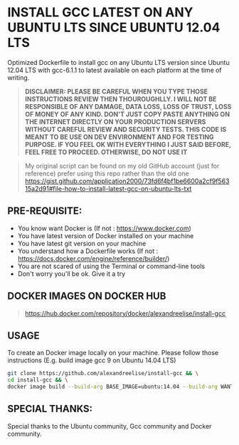 # INSTALL GCC LATEST ON ANY UBUNTU LTS SINCE UBUNTU 12.04 LTS
Optimized Dockerfile to install gcc on any Ubuntu LTS version since Ubuntu 12.04 LTS with gcc-6.1.1 to latest available on each platform at the time of writing.

>**DISCLAIMER: PLEASE BE CAREFUL WHEN YOU TYPE THOSE INSTRUCTIONS REVIEW THEN THOUROUGHLLY. 
>I WILL NOT BE RESPONSIBLE OF ANY DAMAGE, DATA LOSS, LOSS OF TRUST, LOSS OF MONEY OF ANY KIND.
>DON'T JUST COPY PASTE ANYTHING ON THE INTERNET DIRECTLY ON YOUR PRODUCTION SERVERS WITHOUT CAREFUL REVIEW AND SECURITY TESTS.
>THIS CODE IS MEANT TO BE USE ON DEV ENVIRONMENT AND FOR TESTING PURPOSE. 
>IF YOU FEEL OK WITH EVERYTHING I JUST SAID BEFORE, FEEL FREE TO PROCEED.
>OTHERWISE, DO NOT USE IT** 


> My original script can be found on my old GitHub account (just for reference) prefer using this repo rather than the old one
> https://gist.github.com/application2000/73fd6f4bf1be6600a2cf9f56315a2d91#file-how-to-install-latest-gcc-on-ubuntu-lts-txt

## PRE-REQUISITE:
- You know want Docker is (If not : https://www.docker.com)
- You have latest version of Docker installed on your machine
- You have latest git version on your machine
- You understand how a Dockerfile works (If not : https://docs.docker.com/engine/reference/builder/)
- You are not scared of using the Terminal  or command-line tools
- Don't worry you'll be ok. Give it a try

## DOCKER IMAGES ON DOCKER HUB
> https://hub.docker.com/repository/docker/alexandreelise/install-gcc

## USAGE
To create an Docker image locally on your machine. Please follow those instructions (E.g. build image gcc 9 on Ubuntu 14.04 LTS)

```bash
git clone https://github.com/alexandreelise/install-gcc && \
cd install-gcc && \
docker image build --build-arg BASE_IMAGE=ubuntu:14.04 --build-arg WANTED_GCC_VERSION=9 -f Dockerfile -t 'yourusername/install-gcc:9-ubuntu-14.04' .

```

## SPECIAL THANKS:
Special thanks to the Ubuntu community, Gcc community and Docker community.

